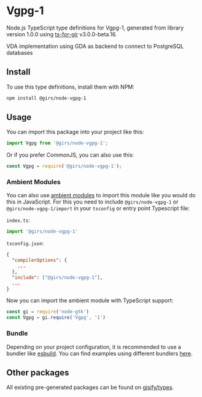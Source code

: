 
# Vgpg-1

Node.js TypeScript type definitions for Vgpg-1, generated from library version 1.0.0 using [ts-for-gir](https://github.com/gjsify/ts-for-gir) v3.0.0-beta.16.

VDA implementation using GDA as backend to connect to PostgreSQL databases

## Install

To use this type definitions, install them with NPM:
```bash
npm install @girs/node-vgpg-1
```

## Usage

You can import this package into your project like this:
```ts
import Vgpg from '@girs/node-vgpg-1';
```

Or if you prefer CommonJS, you can also use this:
```ts
const Vgpg = require('@girs/node-vgpg-1');
```

### Ambient Modules

You can also use [ambient modules](https://github.com/gjsify/ts-for-gir/tree/main/packages/cli#ambient-modules) to import this module like you would do this in JavaScript.
For this you need to include `@girs/node-vgpg-1` or `@girs/node-vgpg-1/import` in your `tsconfig` or entry point Typescript file:

`index.ts`:
```ts
import '@girs/node-vgpg-1'
```

`tsconfig.json`:
```json
{
  "compilerOptions": {
    ...
  },
  "include": ["@girs/node-vgpg-1"],
  ...
}
```

Now you can import the ambient module with TypeScript support: 

```ts
const gi = require('node-gtk')
const Vgpg = gi.require('Vgpg', '1')
```


### Bundle

Depending on your project configuration, it is recommended to use a bundler like [esbuild](https://esbuild.github.io/). You can find examples using different bundlers [here](https://github.com/gjsify/ts-for-gir/tree/main/examples).

## Other packages

All existing pre-generated packages can be found on [gjsify/types](https://github.com/gjsify/types).

